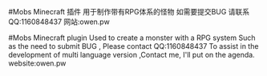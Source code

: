 #Mobs
Minecraft 插件
用于制作带有RPG体系的怪物
如需要提交BUG 请联系QQ:1160848437
网站:owen.pw

#Mobs
Minecraft plugin
Used to create a monster with a RPG system
Such as the need to submit BUG , Please contact QQ:1160848437
To assist in the development of multi language version ,Contact me, I'll put on the agenda.
website:owen.pw